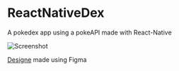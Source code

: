 # ReactNativeDex
A pokedex app using a pokeAPI made with React-Native

![Screenshot](https://i.postimg.cc/d3wqBL77/Captura-de-Tela-2020-08-17-s-22-57-59.png)

[Designe](https://www.figma.com/file/GaLg9JbZpVZxcpulr3ciug/Untitled?node-id=0%3A1) made using Figma

